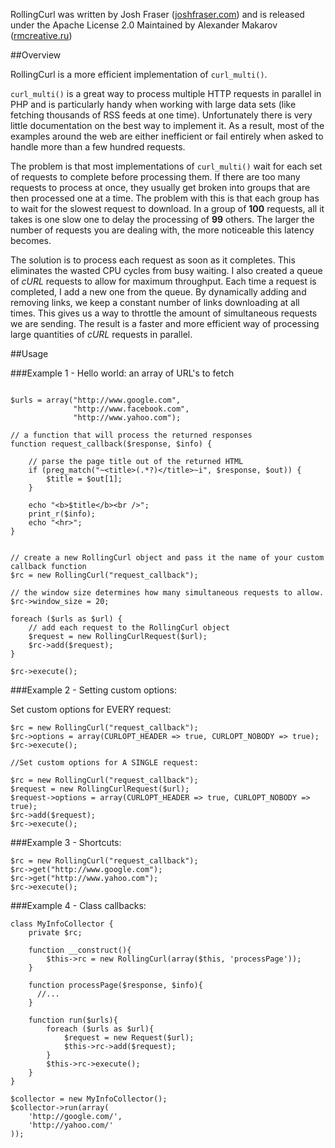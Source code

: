RollingCurl was written by Josh Fraser ([joshfraser.com](http://joshfraser.com)) and is released under the Apache License 2.0
Maintained by Alexander Makarov ([rmcreative.ru](http://rmcreative.ru/))

##Overview

RollingCurl is a more efficient implementation of `curl_multi()`. 

`curl_multi()` is a great way to process multiple HTTP requests in parallel in PHP and is particularly handy when working with large data sets (like fetching thousands of RSS feeds at one time). Unfortunately there is 
very little documentation on the best way to implement it. As a result, most of the examples around the web are either inefficient or
fail entirely when asked to handle more than a few hundred requests.

The problem is that most implementations of `curl_multi()` wait for each set of requests to complete before processing them. If there are too many requests 
to process at once, they usually get broken into groups that are then processed one at a time. The problem with this is that each group has to wait for 
the slowest request to download. In a group of **100** requests, all it takes is one slow one to delay the processing of **99** others. The larger the number of 
requests you are dealing with, the more noticeable this latency becomes.

The solution is to process each request as soon as it completes. This eliminates the wasted CPU cycles from busy waiting. I also created a queue of 
_cURL_ requests to allow for maximum throughput. Each time a request is completed, I add a new one from the queue. By dynamically adding and removing 
links, we keep a constant number of links downloading at all times. This gives us a way to throttle the amount of simultaneous requests we are sending. 
The result is a faster and more efficient way of processing large quantities of _cURL_ requests in parallel.

##Usage

###Example 1 - Hello world:
an array of URL's to fetch

```

$urls = array("http://www.google.com",
              "http://www.facebook.com",
              "http://www.yahoo.com");

// a function that will process the returned responses
function request_callback($response, $info) {

	// parse the page title out of the returned HTML
	if (preg_match("~<title>(.*?)</title>~i", $response, $out)) {
		$title = $out[1];
	}
	
	echo "<b>$title</b><br />";
	print_r($info);
	echo "<hr>";
}


// create a new RollingCurl object and pass it the name of your custom callback function
$rc = new RollingCurl("request_callback");

// the window size determines how many simultaneous requests to allow.  
$rc->window_size = 20;

foreach ($urls as $url) {
    // add each request to the RollingCurl object
    $request = new RollingCurlRequest($url);
    $rc->add($request);
}

$rc->execute();

```



###Example 2 - Setting custom options:

Set custom options for EVERY request:

```
$rc = new RollingCurl("request_callback");
$rc->options = array(CURLOPT_HEADER => true, CURLOPT_NOBODY => true); 
$rc->execute();

//Set custom options for A SINGLE request:

$rc = new RollingCurl("request_callback");
$request = new RollingCurlRequest($url);
$request->options = array(CURLOPT_HEADER => true, CURLOPT_NOBODY => true); 
$rc->add($request);
$rc->execute();

```

###Example 3 - Shortcuts:

```
$rc = new RollingCurl("request_callback");
$rc->get("http://www.google.com");
$rc->get("http://www.yahoo.com");
$rc->execute();
```

###Example 4 - Class callbacks:

```
class MyInfoCollector {
    private $rc;

    function __construct(){
        $this->rc = new RollingCurl(array($this, 'processPage'));
    }

    function processPage($response, $info){
      //...
    }

    function run($urls){
        foreach ($urls as $url){
            $request = new Request($url);
            $this->rc->add($request);
        }
        $this->rc->execute();
    }
}

$collector = new MyInfoCollector();
$collector->run(array(
    'http://google.com/',
    'http://yahoo.com/'
));
```